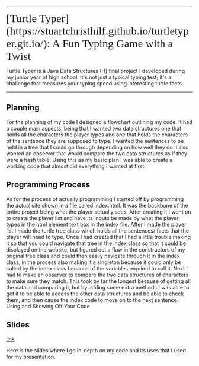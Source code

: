 
---
<span style="font-family: Comic Sans MS; font-size: 30px;">
[Turtle Typer](https://stuartchristhilf.github.io/turtletyper.git.io/): A Fun Typing Game with a Twist
</span>

Turtle Typer is a Java Data Structures (H) final project I developed during my junior year of high school. It's not just a typical typing test; it's a challenge that measures your typing speed using interesting turtle facts.

---
## Planning
For the planning of my code I designed a flowchart outlining my code. It had a couple main aspects, being that I wanted two data structures one that holds all the characters the player types and one that holds the characters of the sentence they are supposed to type. I wanted the sentences to be held in a tree that I could go through depending on how well they do. I also wanted an observer that would compare the two data structures as if they were a hash table. Using this as my basic plan I was able to create a working code that almost did everything I wanted at first.

## Programming Process 
As for the process of actually programming I started off by programming the actual site shown in a file called index.html. It was the backbone of the entire project being what the player actually sees. After creating it I went on to create the player list and have its inputs be made by what the player types in the html element text box in the index file. After I made the player list I made the turtle tree class which holds all the sentences/ facts that the player will need to type. Once I had created that I had a little trouble making it so that you could navigate that tree in the index class so that it could be displayed on the website, but figured out a flaw in the constructors of my original tree class and could then easily navigate through it in the index class, in the process also making it a singleton because it could only be called by the index class because of the variables required to call it. Next I had to make an observer to compare the two data structures of characters to make sure they match. This took by far the longest because of getting all the data and comparing it, but by adding some extra methods I was able to get it to be able to access the other data structures and be able to check them, and then cause the index code to move on to the next sentence.
Using and Showing Off Your Code 

## Slides
[link](https://docs.google.com/presentation/d/1LPZ2BaYflQkgZNC0BkFV4Fwin5DjhRhYnGcx9SLzeBk/edit)

Here is the slides where I go in-depth on my code and its uses that I used for my presentation.
